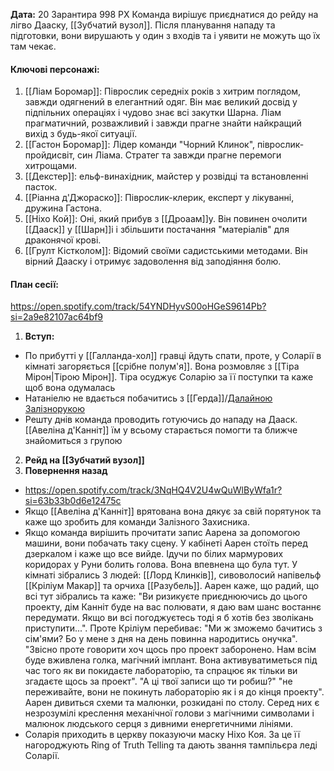 **Дата:** 20 Зарантира 998 РХ
Команда вирішує приєднатися до рейду на лігво Дааску, [[Зубчатий вузол]]. Після планування нападу та підготовки, вони вирушають у один з входів та і уявити не можуть що їх там чекає.

#### **Ключові персонажі:**
1. [[Ліам Боромар]]: Піврослик середніх років з хитрим поглядом, завжди одягнений в елегантний одяг. Він має великий досвід у підпільних операціях і чудово знає всі закутки Шарна. Ліам прагматичний, розважливий і завжди прагне знайти найкращий вихід з будь-якої ситуації.
2. [[Гастон Боромар]]: Лідер команди "Чорний Клинок", піврослик-пройдисвіт, син Ліама. Стратег та завжди прагне перемоги хитрощами.
3. [[Декстер]]: ельф-винахідник, майстер у розвідці та встановленні пасток.
4. [[Ріанна д'Джораско]]: Піврослик-клерик, експерт у лікуванні, дружина Гастона.
5. [[Ніхо Кой]]: Оні, який прибув з [[Дроаам]]у. Він повинен очолити [[Дааск]] у [[Шарн]]і і збільшити постачання "матеріалів" для драконячої крові.
6. [[Грулт Кістколом]]: Відомий своїми садистськими методами. Він вірний Дааску і отримує задоволення від заподіяння болю.
#### **План сесії:**  
https://open.spotify.com/track/54YNDHyvS00oHGeS9614Pb?si=2a9e82107ac64bf9
1. **Вступ:**
- По прибутті у [[Галланда-хол]] гравці йдуть спати, проте, у Соларії в кімнаті загоряється [[срібне полум'я]]. Вона розмовляє з [[Тіра Мірон|Тірою Мірон]]. Тіра осуджує Соларію за її поступки та каже щоб вона одумалась
- Натаніелю не вдається побачитись з [[Герда]]/[Далайною Залізнорукою](https://eberron.fandom.com/wiki/Dalaina_Ironhand "Dalaina Ironhand")
- Решту днів команда проводить готуючись до нападу на Дааск. [[Авеліна д'Канніт]] їм у всьому старається помогти та ближче знайомиться з групою

2. **Рейд на [[Зубчатий вузол]]**
3. **Повернення назад**
- https://open.spotify.com/track/3NqHQ4V2U4wQuWlByWfa1r?si=63b33b0d6e12475c
- Якщо [[Авеліна д'Канніт]] врятована вона дякує за свій порятунок та каже що зробить для команди Залізного Захисника.
- Якщо команда вирішить прочитати запис Аарена за допомогою машини, вони побачать таку сцену. У кабінеті Аарен стоїть перед дзеркалом і каже що все вийде. Ідучи по білих мармурових коридорах у Руни болить голова. Вона впевнена що була тут. У кімнаті зібрались 3 людей: [[Лорд Клинків]], сивоволосий напівельф [[Кріліум Макар]] та орчиха [[Разубель]]. Аарен каже, що радий, що всі тут зібрались та каже: "Ви ризикуєте приєднюючись до цього проекту, дім Канніт буде на вас полювати, я даю вам шанс востаннє передумати. Якщо ви всі погоджуєтесь тоді я б хотів без зволікань приступити...". Проте Кріліум перебиває: "Ми ж зможемо бачитись з сім'ями? Бо у мене з дня на день повинна народитись онучка". "Звісно проте говорити хоч щось про проект заборонено. Нам всім буде вживлена голка, магічний імплант. Вона активуватиметься під час того як ви покидаєте лабораторію, та спрацює як тільки ви згадаєте щось за проект". "А ці твої записи що ти робиш?" "не переживайте, вони не покинуть лабораторію як і я до кінця проекту". Аарен дивиться схеми та малюнки, розкидані по столу. Серед них є незрозумілі креслення механічної голови з магічними символами і малюнок людського серця з дивними енергетичними лініями.
- Соларія приходить в церкву показуючи маску Ніхо Коя. За це її нагороджують Ring of Truth Telling та дають звання тампільєра леді Соларії.